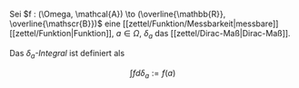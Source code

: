 Sei $f : (\Omega, \mathcal{A}) \to (\overline{\mathbb{R}}, \overline{\mathscr{B}})$ eine [[zettel/Funktion/Messbarkeit|messbare]] [[zettel/Funktion|Funktion]], $a \in \Omega$, $\delta_a$ das [[zettel/Dirac-Maß|Dirac-Maß]].

Das *$\delta_a$-Integral* ist definiert als

$$
	\int f d\delta_a := f(a)
$$